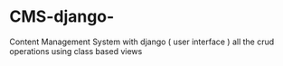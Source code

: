 # CMS-django-
Content Management System with django ( user interface ) all the crud operations using class based views
